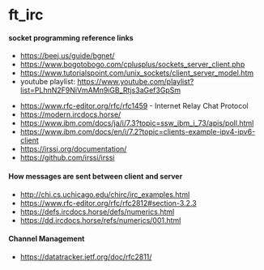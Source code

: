# ft_irc

#### socket programming reference links

- https://beej.us/guide/bgnet/
- https://www.bogotobogo.com/cplusplus/sockets_server_client.php
- https://www.tutorialspoint.com/unix_sockets/client_server_model.htm
- youtube playlist:  https://www.youtube.com/playlist?list=PLhnN2F9NiVmAMn9iGB_Rtjs3aGef3GpSm



* https://www.rfc-editor.org/rfc/rfc1459 - Internet Relay Chat Protocol
* https://modern.ircdocs.horse/
* https://www.ibm.com/docs/ja/i/7.3?topic=ssw_ibm_i_73/apis/poll.html
* https://www.ibm.com/docs/en/i/7.2?topic=clients-example-ipv4-ipv6-client
* https://irssi.org/documentation/
* https://github.com/irssi/irssi


#### How messages are sent between client and server
* http://chi.cs.uchicago.edu/chirc/irc_examples.html
* https://www.rfc-editor.org/rfc/rfc2812#section-3.2.3
* https://defs.ircdocs.horse/defs/numerics.html
* https://dd.ircdocs.horse/refs/numerics/001.html

#### Channel Management
* https://datatracker.ietf.org/doc/rfc2811/